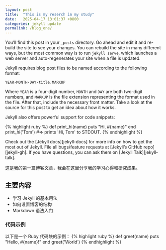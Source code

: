 ```yaml
---
layout: post
title:  "This is my reserch in my study"
date:   2025-04-17 13:01:37 +0800
categories: jekyll update
permalink: /blog_one/
---
```

You’ll find this post in your `_posts` directory. Go ahead and edit it and re-build the site to see your changes. You can rebuild the site in many different ways, but the most common way is to run `jekyll serve`, which launches a web server and auto-regenerates your site when a file is updated.

Jekyll requires blog post files to be named according to the following format:

`YEAR-MONTH-DAY-title.MARKUP`

Where `YEAR` is a four-digit number, `MONTH` and `DAY` are both two-digit numbers, and `MARKUP` is the file extension representing the format used in the file. After that, include the necessary front matter. Take a look at the source for this post to get an idea about how it works.

Jekyll also offers powerful support for code snippets:

{% highlight ruby %}
def print_hi(name)
  puts "Hi, #{name}"
end
print_hi('Tom')
#=> prints 'Hi, Tom' to STDOUT.
{% endhighlight %}

Check out the [Jekyll docs][jekyll-docs] for more info on how to get the most out of Jekyll. File all bugs/feature requests at [Jekyll’s GitHub repo][jekyll-gh]. If you have questions, you can ask them on [Jekyll Talk][jekyll-talk].

这是我的第一篇博客文章，我会在这里分享我的学习心得和研究成果。

## 主要内容
- 学习 Jekyll 的基本用法
- 如何设置博客的结构
- Markdown 语法入门

### 代码示例
以下是一个 Ruby 代码块的示例：
{% highlight ruby %}
def greet(name)
  puts "Hello, #{name}!"
end
greet('World')
{% endhighlight %}
